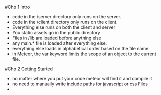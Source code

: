 #Chp 1 Intro
  - code in the /server directory only runs on the server.
  - code in the /client directory only runs on the client.
  - Everything else runs on both the client and server
  - You static assets go in the public directory
  - Files in /lib are loaded before anything else
  - any main.* file is loaded after everything else.
  - everything else loads in alphabetical order based on the file name.
  - in Meteor, the var keyword limits the scope of an object to the current file.

#Chp 2 Getting Started
  - no matter where you put your code meteor will find it and compile it
  - no need to manually write include paths for javascript or css Files
  - <template name="postsList"> postList attribute used by Meteor to keep track of what template goes where
###Spacebars
    - meteors templating system,
    - html with addition of inclusions, expressions and block helpers.
    - inclusion: {{> templateName}}, tells meteor to replace the {{> inclusion}} with the template whos name corresponds.

###Expressions:
  {{title}},call a property of the current object, or the return value of a template helper as defined in the current template's manager

###Block Helpers:
  - tags which control the flow of the template. {{#each }} {{/each}} {{#if}}{{/if}}

#Chp 3 Templates
###Template Helpers:
    - Meteor keeps templates and their logic separated
    - in order to come to like a template needs helpers
    - prepare raw data
    - similar to controllers but have a slightly different role
    - while the template's role is limited to displaying or looping over variables, the helpers are the one who actually do the heavy lifting by assigning a value to each variable.

  - the {{#each}} block helper not only iterates, it also sets the value of "this" inside the block to the iterated object.

#Chp 4 Collections
###Collection:
    - core feature of meteor is the automatic synchronisation of data between client and server.
    - collection is a special data structure that takes care of storing your data in MongoDB
    - synchronising data with each connected user's browser in real time
    - place collection in lib directory to make sure they are defined first

###Storing Data:
    - Browser Memory: data local to the current browser tab, not permanent (Javascript Variables)

    - Browser Storage: cookies or local storage. local to current user but available across all tabs

    - Server-side database: stores permanent data. Available to more than one user
###Client & Server:
    - code not place inside client or server folders will run in both contexts.
    - collections are available to both client and server
    - server side collection has the job of talking to the MongoDB database
    - client side collection is a copy of a subset of the real, canonical collection.   
###Server-Side Collections:
    - acts as an API into MongoDB
    - write Mongo commands like Collection.insert()


###Mongo:
    - sccess your deployed app's Mongo shell with "meteor mongo myApp".

###Client-Side Collections:
    - Posts = new Mongo.Collection('posts') client side is a local, in-browser cache of the real Mongo collection.
    - cache is a subset of data for quick access
    - documents stored in browser Memory
###MiniMongo:
    - Meteor's client-side Mongo implementation

###Flow:
    server-side collection was informed by a client collection of a new post, and took on the task of distributing that post into the Mongo database and back out to all the other connected post collections.

###Find & Fetch:
    - find() returns a cursor, which is a reactive data source.
    - use fetch() on that cursor to transform it into an array .

###Connecting Collections: Publications and Subscriptions
    - autopublish package not intended for production applications
    - autopublish says that each collection should be shared in its entirety to each connected client.
    - "meteor remove autopublish"
#Chp 5 Publications and Subscriptions
  Publications and subscriptions are one of the most fundamental and important concepts in Meteor
## Magic
  - Misunderstandings:
    - Meteor is insecure
    - Meteor apps can't deal with large amounts of data
  - magic is ultimately very useful, it can obscure
  -
###The Olden Days (2011)
####Rails Example:
    - browser sends a request to your app, which is living on the server
    1. app's first job is to figure out what data the user needs to see (bookstore clerk)
    2. app's second job is translating that data into nice, human-readable HTML or JSON (wrapping the book and putting it in a nice bag) View part of MVC
    3. app takes that HTML code and sends it over to the browser
#### Meteor way
    - Rails app only lives on the server, a Meteor app also includes a client-side component that will run on the client(MiniMongo)
    - allows meteor to make database calls from everywhere.
    - instead of sending HTML code to the client, Meteor will send that actual data (data on the wire)
    - access and even modify that data instantaneously
###Publishing
  - a way of telling Meteor which subset of data can be sent to the client
  - a funnel that transfers data from a server-side (source) collection to a client-side (target) collection.
  - protocol used DDP (Distributed Data Protocol).
###Subscribing
  - a way for clients to specify which subset of that data they need at any particular moment
  - subscribed data will be mirrored on the client via MiniMongo
###autopublish
  - by default autopublish package enabled
  - mirroring all data from the server on the client
  - Data is ubiquitous
  - not for production use
### Magic
 - publishCursor() if you return a cursor (i.e. Posts.find({'author':'Tom'})) in a publish function

 publishCursor() does:

  - It checks the name of the server-side collection.

  - It pulls all matching documents from the cursor and sends it into a client-side collection of the same name. (It uses .added() to do this).

  - Whenever a document is added, removed or changed, it sends those changes down to the client-side collection. (It uses .observe() on the cursor and .added(), .changed() and removed() to do this).

#Chp6 Routing
  - http://myapp.com/posts/xyz (where xyz is a MongoDB id identifier)
  - routing to look at what's inside the browser's URL bar and display the right content accordingly.

###Iron Router package
  - conceived specifically for Meteor apps
  - sets up paths and filters( actions to paths)
  - manage subscriptions ( which path has access to data)
  - "meteor add iron:router"
### Vocabulary
  - Routes: set of instructions that tell the app where to go and what to do.
  - Paths: URL within your app, can include query parameters
  - Segments: different parts of a path, deliminator(/)
  - Hooks: actions to perform before, after or during the routing process(checking if the user has the proper rights before displaying a page)
  - Filters: hooks that you define globally for one or more routes.
  - Route Templates: Each route needs to point to a template.
  - Layouts: contain all the HTML code that wraps the current template,
  - Controllers: contain all the common routing logic.

### Mapping URLs To Templates
 - iron router take over what renders inside the <body> tag
 - {{> yield}}
  - dynamic zone that will automatically render whichever template corresponds to the current route

### Named Routes
 - by default Iron Router will look for a template with the same name as the route name
 - will infer name from path
 - Naming routes lets us use Iron Router features for building links inside app
 - {{pathFor}} Spacebars helper returns the URL path component of any route
 - <a class="navbar-brand" href="{{pathFor 'postsList'}}">PostList</a>

###Magic
  - Iron Router comes with a built-in way to delay showing a template until the route calling it is ready, and show a loading template instead
    - Router.configure({
  layoutTemplate: 'layout',
  loadingTemplate: 'loading',
  waitOn: function() { return Meteor.subscribe('posts'); }
});
- wait on the subscription. prevents page from loading until subscription is ready

- spin package: animated loading spinner {{>spinner}}

- wait on your subscriptions, not just for the user experience, but also because it means you can safely assume that data will always be available from within a template.
###Magic
- Reactivity: how does the router know when to redirect the user back to the right page once the data comes through?

### Routing to A Specific Path
  - :id syntax tells the router to match any route of the form /posts/xyz/
  - Second, to put whatever it finds in this “xyz” spot inside an id property in the router's params array.
### Data context
  - By setting a template's data context, you can control the value of "this" inside template helpers.
  - {{#with}} take this object, and apply the following template to it
    - {{#with myWidget}}
        {{> widgetPage}}
      {{/with}}

###HTML5 pushState
  - URL changes are happening using HTML5 pushState.
  - Router picks up clicks on URLs that are internal to the site, and prevents the browser from browsing away from the app, instead just making the necessary changes to the app's state.

###Post Not Found
  - when someone enters a wrong url Iron Router takes care of this for us through the notFoundTemplate option.
  - set up a new template to show a simple 404 error message
  - Router.configure({
    layoutTemplate: 'layout',
    loadingTemplate: 'loading',
    notFoundTemplate: 'notFound',
    waitOn: function() { return Meteor.subscribe('posts'); }
});
#Chp 7 Adding Users
###Accounts: users made simple
  - Thanks to the way Meteor packages can contribute code on both the server (JavaScript) and client (JavaScript, HTML, and CSS) side, we can get an accounts system almost for free
  - ian:accounts-ui-bootstrap-3, meteor add accounts-password
    - Those two commands make the special accounts templates avaliable
    - {{> loginButtons align="right"}}
    - 
